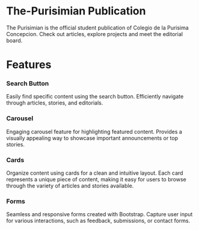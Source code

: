 # The-Purisimian Publication
The Purisimian is the official student publication of Colegio de la Purisima Concepcion. Check out articles, explore projects and meet the editorial board.

# Features

### Search Button
Easily find specific content using the search button.
Efficiently navigate through articles, stories, and editorials.
### Carousel
Engaging carousel feature for highlighting featured content.
Provides a visually appealing way to showcase important announcements or top stories.
### Cards
Organize content using cards for a clean and intuitive layout.
Each card represents a unique piece of content, making it easy for users to browse through the variety of articles and stories available.
### Forms 
Seamless and responsive forms created with Bootstrap.
Capture user input for various interactions, such as feedback, submissions, or contact forms.